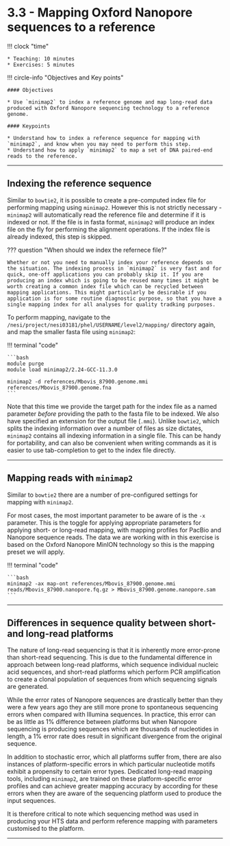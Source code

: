 # 3.3 - Mapping Oxford Nanopore sequences to a reference

!!! clock "time"

    * Teaching: 10 minutes
    * Exercises: 5 minutes

!!! circle-info "Objectives and Key points"

    #### Objectives
    
    * Use `minimap2` to index a reference genome and map long-read data produced with Oxford Nanopore sequencing technology to a reference genome.
    
    #### Keypoints
    
    * Understand how to index a reference sequence for mapping with `minimap2`, and know when you may need to perform this step.
    * Understand how to apply `minimap2` to map a set of DNA paired-end reads to the reference.

---

## Indexing the reference sequence

Similar to `bowtie2`, it is possible to create a pre-computed index file for performing mapping using `minimap2`. However this is not strictly necessary - `minimap2` will automatically read the reference file and determine if it is indexed or not. If the file is in fasta format, `minimap2` will produce an index file on the fly for performing the alignment operations. If the index file is already indexed, this step is skipped.

??? question "When should we index the refernece file?"

    Whether or not you need to manually index your reference depends on the situation. The indexing process in `minimap2` is very fast and for quick, one-off applications you can probably skip it. If you are producing an index which is going to be reused many times it might be worth creating a common index file which can be recycled between mapping applications. This might particularly be desirable if you application is for some routine diagnostic purpose, so that you have a single mapping index for all analyses for quality tradking purposes.

To perform mapping, navigate to the `/nesi/project/nesi03181/phel/USERNAME/level2/mapping/` directory again, and map the smaller fasta file using `minimap2`:

!!! terminal "code"

    ```bash
    module purge
    module load minimap2/2.24-GCC-11.3.0

    minimap2 -d references/Mbovis_87900.genome.mmi references/Mbovis_87900.genome.fna
    ```

Note that this time we provide the target path for the index file as a named parameter *before* providing the path to the fasta file to be indexed. We also have specified an extension for the output file (`.mmi`). Unlike `bowtie2`, which splits the indexing information over a number of files as size dictates, `minimap2` contains all indexing information in a single file. This can be handy for portability, and can also be convenient when writing commands as it is easier to use tab-completion to get to the index file directly.

---

## Mapping reads with `minimap2`

Similar to `bowtie2` there are a number of pre-configured settings for mapping with `minimap2`.

For most cases, the most important parameter to be aware of is the `-x` parameter. This is the toggle for applying appropriate parameters for applying short- or long-read mapping, with mapping profiles for PacBio and Nanopore sequence reads. The data we are working with in this exercise is based on the Oxford Nanopore MinION technology so this is the mapping preset we will apply.

!!! terminal "code"

    ```bash
    minimap2 -ax map-ont references/Mbovis_87900.genome.mmi reads/Mbovis_87900.nanopore.fq.gz > Mbovis_87900.genome.nanopore.sam
    ```

---

## Differences in sequence quality between short- and long-read platforms

The nature of long-read sequencing is that it is inherently more error-prone than short-read sequencing. This is due to the fundamental difference in approach between long-read platforms, which sequence individual nucleic acid sequences, and short-read platforms which perform PCR amplification to create a clonal population of sequences from which sequencing signals are generated.

While the error rates of Nanopore sequences are drastically better than they were a few years ago they are still more prone to spontaneous sequencing errors when compared with Illumina sequences. In practice, this error can be as little as 1% difference between platforms but when Nanopore sequencing is producing sequences which are thousands of nucleotides in length, a 1% error rate does result in significant divergence from the original sequence.

In addition to stochastic error, which all platforms suffer from, there are also instances of platform-specific errors in which particular nucleotide motifs exhibit a propensity to certain error types. Dedicated long-read mapping tools, including `minimap2`, are trained on these platform-specific error profiles and can achieve greater mapping accuracy by according for these errors when they are aware of the sequencing platform used to produce the input sequences.

It is therefore critical to note which sequencing method was used in producing your HTS data and perform reference mapping with parameters customised to the platform.

---
